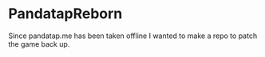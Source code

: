 # PandatapReborn
Since pandatap.me has been taken offline I wanted to make a repo to patch the game back up.
